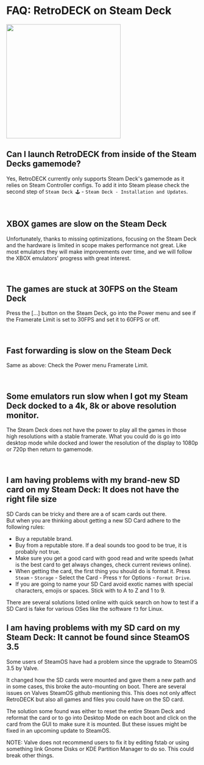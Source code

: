 # FAQ: RetroDECK on Steam Deck

<img src="../..//wiki_images/graphics/steamdeck/rd_sd_screen6.jpeg" width="300">

<br>

## Can I launch RetroDECK from inside of the Steam Decks gamemode?

Yes, RetroDECK currently only supports Steam Deck's gamemode as it relies on Steam Controller configs.
To add it into Steam please check the second step of `Steam Deck 🕹️` - `Steam Deck - Installation and Updates`.

<br>

## XBOX games are slow on the Steam Deck

Unfortunately, thanks to missing optimizations, focusing on the Steam Deck and the hardware is limited in scope makes performance not great. Like most emulators they will make improvements over time, and we will follow the XBOX emulators' progress with great interest.

<br>

## The games are stuck at 30FPS on the Steam Deck
Press the [...] button on the Steam Deck, go into the Power menu and see if the Framerate Limit is set to 30FPS and set it to 60FPS or off.

<br>

## Fast forwarding is slow on the Steam Deck
Same as above: Check the Power menu Framerate Limit.

<br>

## Some emulators run slow when I got my Steam Deck docked to a 4k, 8k or above resolution monitor.
The Steam Deck does not have the power to play all the games in those high resolutions with a stable framerate. What you could do is go into desktop mode while docked and lower the resolution of the display to 1080p or 720p then return to gamemode.

<br>

## I am having problems with my brand-new SD card on my Steam Deck: It does not have the right file size

SD Cards can be tricky and there are a of scam cards out there. <br>
But when you are thinking about getting a new SD Card adhere to the following rules:

- Buy a reputable brand.
- Buy from a reputable store. If a deal sounds too good to be true, it is probably not true.
- Make sure you get a good card with good read and write speeds (what is the best card to get always changes, check current reviews online).
- When getting the card, the first thing you should do is format it. Press `Steam` - `Storage` - Select the Card - Press `Y` for Options - `Format Drive`.
- If you are going to name your SD Card avoid exotic names with special characters, emojis or spaces. Stick with to A to Z and 1 to 9.

There are several solutions listed online with quick search on how to test if a SD Card is fake for various OSes like the software `f3` for Linux.

## I am having problems with my SD card on my Steam Deck: It cannot be found since SteamOS 3.5

Some users of SteamOS have had a problem since the upgrade to SteamOS 3.5 by Valve.

It changed how the SD cards were mounted and gave them a new path and in some cases, this broke the auto-mounting on boot. There are several issues on Valves SteamOS github mentioning this.
This does not only affect RetroDECK but also all games and files you could have on the SD card.

The solution some found was either to reset the entire Steam Deck and reformat the card or to go into Desktop Mode on each boot and click on the card from the GUI to make sure it is mounted.
But these issues might be fixed in an upcoming update to SteamOS.

NOTE: Valve does not recommend users to fix it by editing fstab or using something link Gnome Disks or KDE Partition Manager to do so. This could break other things.
